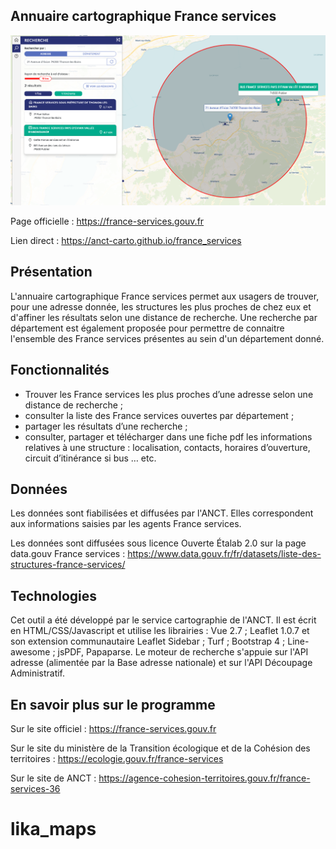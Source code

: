 ## Annuaire cartographique France services

![alt text](img/Capture.PNG)

Page officielle : https://france-services.gouv.fr

Lien direct : https://anct-carto.github.io/france_services

## Présentation

L'annuaire cartographique France services permet aux usagers de trouver, pour une adresse donnée, les structures les plus proches de chez eux et d'affiner les résultats selon une distance de recherche. Une recherche par département est également proposée pour permettre de connaitre l'ensemble des France services présentes au sein d'un département donné. 

## Fonctionnalités 

- Trouver les France services les plus proches d’une adresse selon une distance de recherche ;
- consulter la liste des France services ouvertes par département ;
- partager les résultats d’une recherche ;
- consulter, partager et télécharger dans une fiche pdf les informations relatives à une structure : localisation, contacts, horaires d’ouverture, circuit d’itinérance si bus … etc.


## Données
Les données sont fiabilisées et diffusées par l'ANCT. Elles correspondent aux informations saisies par les agents France services.

Les données sont diffusées sous licence Ouverte Étalab 2.0 sur la page data.gouv France services : https://www.data.gouv.fr/fr/datasets/liste-des-structures-france-services/ 


## Technologies

Cet outil a été développé par le service cartographie de l'ANCT. Il est écrit en HTML/CSS/Javascript et utilise les librairies : Vue 2.7 ; Leaflet 1.0.7 et son extension communautaire Leaflet Sidebar ; Turf ; Bootstrap 4 ; Line-awesome ; jsPDF, Papaparse. 
Le moteur de recherche s'appuie sur l'API adresse (alimentée par la Base adresse nationale) et sur l'API Découpage Administratif. 

## En savoir plus sur le programme

Sur le site officiel : https://france-services.gouv.fr

Sur le site du ministère de la Transition écologique et de la Cohésion des territoires : https://ecologie.gouv.fr/france-services

Sur le site de ANCT : https://agence-cohesion-territoires.gouv.fr/france-services-36
# lika_maps
